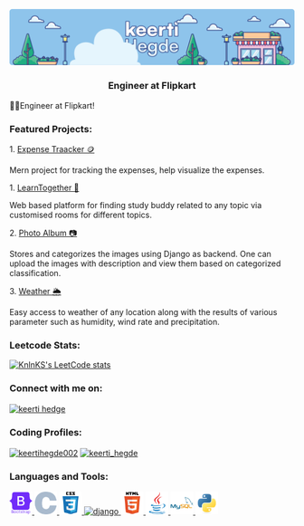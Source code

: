 ![image](banner.png)


<h3 align="center">Engineer at Flipkart</h3>

👩‍💻Engineer at Flipkart! 


<h3 align="left">Featured Projects: </h3>
1. <a href="[https://github.com/keertihegde002/learnTogether](https://github.com/keertihegde002/ExpenseTracker)">Expense Traacker 🪙 </a><p> Mern project for tracking the expenses, help visualize the expenses.</p>
1. <a href="https://github.com/keertihegde002/learnTogether">LearnTogether 📖 </a><p> Web based platform for finding study buddy related to any topic via customised rooms for different topics.</p>
2.  <a href="https://github.com/keertihegde002/PhotoAlbum">Photo Album 📷 </a><p> Stores and categorizes the images using Django as backend. One can upload the images with description and view them based on categorized classification.</p>
3. <a href="https://github.com/keertihegde002/weather">Weather 🌦️ </a><p> Easy access to weather of any location along with the results of various parameter such as humidity, wind rate and precipitation. </p>

<h3 align="left">Leetcode Stats:</h3>

[![KnlnKS's LeetCode stats](https://leetcode-stats-six.vercel.app/?username=keerti_hegde&theme=dark)](https://github.com/KnlnKS/leetcode-stats)




<h3 align="left">Connect with me on:</h3>
<a  href="https://www.linkedin.com/in/keerti-hegde/" target="blank"><img align="center" src="https://raw.githubusercontent.com/rahuldkjain/github-profile-readme-generator/master/src/images/icons/Social/linked-in-alt.svg" alt="keerti hedge" height="30" width="40"  style="margin-right: 30px ;" /></a>   </t>

<h3 align="left">Coding Profiles:</h3>
<p>
<a href="https://www.codechef.com/users/keertihegde002" target="blank"><img align="center" src="https://cdn.jsdelivr.net/npm/simple-icons@3.1.0/icons/codechef.svg" alt="keertihegde002" height="30" width="40" /></a>
<a href="https://www.leetcode.com/keerti_hegde" target="blank"><img align="center" src="https://raw.githubusercontent.com/rahuldkjain/github-profile-readme-generator/master/src/images/icons/Social/leet-code.svg" alt="keerti_hegde" height="30" width="40" /></a>
</p>
<h3 align="left">Languages and Tools:</h3>
<p align="left"> <a href="https://getbootstrap.com" target="_blank" rel="noreferrer"> <img src="https://raw.githubusercontent.com/devicons/devicon/master/icons/bootstrap/bootstrap-plain-wordmark.svg" alt="bootstrap" width="40" height="40"/> </a> <a href="https://www.cprogramming.com/" target="_blank" rel="noreferrer"> <img src="https://raw.githubusercontent.com/devicons/devicon/master/icons/c/c-original.svg" alt="c" width="40" height="40"/> </a> <a href="https://www.w3schools.com/css/" target="_blank" rel="noreferrer"> <img src="https://raw.githubusercontent.com/devicons/devicon/master/icons/css3/css3-original-wordmark.svg" alt="css3" width="40" height="40"/> </a> <a href="https://www.djangoproject.com/" target="_blank" rel="noreferrer"> <img src="https://cdn.worldvectorlogo.com/logos/django.svg" alt="django" width="40" height="40"/> </a> <a href="https://www.w3.org/html/" target="_blank" rel="noreferrer"> <img src="https://raw.githubusercontent.com/devicons/devicon/master/icons/html5/html5-original-wordmark.svg" alt="html5" width="40" height="40"/> </a> <a href="https://www.java.com" target="_blank" rel="noreferrer"> <img src="https://raw.githubusercontent.com/devicons/devicon/master/icons/java/java-original.svg" alt="java" width="40" height="40"/> </a> <a href="https://www.mysql.com/" target="_blank" rel="noreferrer"> <img src="https://raw.githubusercontent.com/devicons/devicon/master/icons/mysql/mysql-original-wordmark.svg" alt="mysql" width="40" height="40"/> </a> <a href="https://www.python.org" target="_blank" rel="noreferrer"> <img src="https://raw.githubusercontent.com/devicons/devicon/master/icons/python/python-original.svg" alt="python" width="40" height="40"/> </a> </p>
<br>
